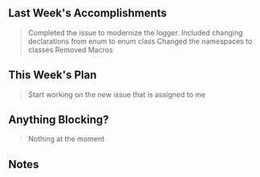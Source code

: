 ## Last Week's Accomplishments
 
> Completed the issue to modernize the logger.
> Included changing declarations from enum to enum class
> Changed the namespaces to classes
> Removed Macros

## This Week's Plan

> Start working on the new issue that is assigned to me 
> 

## Anything Blocking?

> Nothing at the moment 

## Notes

> 
